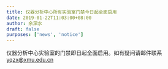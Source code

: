 ```yaml
---
title: 仪器分析中心所有实验室门禁今日起全面启用
date: 2019-01-22T11:03:00+08:00
author: 余深水
draft: false
purposes: ['news', 'notice']
---
```

<div style="">
 <p>
  仪器分析中心实验室的门禁即日起全面启用。如有疑问请邮件联系
  <a href="mailto:yqzx@xmu.edu.cn">
   yqzx@xmu.edu.cn
  </a>
 </p>
</div>
